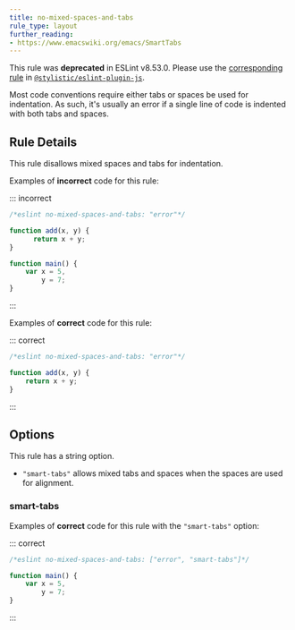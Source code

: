 ```yaml
---
title: no-mixed-spaces-and-tabs
rule_type: layout
further_reading:
- https://www.emacswiki.org/emacs/SmartTabs
---
```


This rule was **deprecated** in ESLint v8.53.0. Please use the [corresponding rule](https://eslint.style/rules/js/no-mixed-spaces-and-tabs) in [`@stylistic/eslint-plugin-js`](https://eslint.style/packages/js).

Most code conventions require either tabs or spaces be used for indentation. As such, it's usually an error if a single line of code is indented with both tabs and spaces.

## Rule Details

This rule disallows mixed spaces and tabs for indentation.

Examples of **incorrect** code for this rule:

<!-- markdownlint-capture -->
<!-- markdownlint-disable MD010 -->
::: incorrect

```js
/*eslint no-mixed-spaces-and-tabs: "error"*/

function add(x, y) {
	  return x + y;
}

function main() {
	var x = 5,
	    y = 7;
}
```

:::
<!-- markdownlint-restore -->

Examples of **correct** code for this rule:

<!-- markdownlint-capture -->
<!-- markdownlint-disable MD010 -->
::: correct

```js
/*eslint no-mixed-spaces-and-tabs: "error"*/

function add(x, y) {
	return x + y;
}
```

:::
<!-- markdownlint-restore -->

## Options

This rule has a string option.

* `"smart-tabs"` allows mixed tabs and spaces when the spaces are used for alignment.

### smart-tabs

Examples of **correct** code for this rule with the `"smart-tabs"` option:

<!-- markdownlint-capture -->
<!-- markdownlint-disable MD010 -->
::: correct

```js
/*eslint no-mixed-spaces-and-tabs: ["error", "smart-tabs"]*/

function main() {
	var x = 5,
	    y = 7;
}
```

:::
<!-- markdownlint-restore -->
